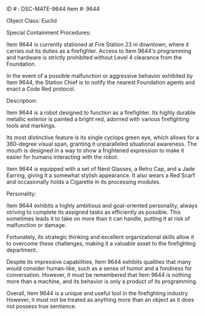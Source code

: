 ID # : DSC-MATE-9644
Item #: 9644

Object Class: Euclid

Special Containment Procedures:

Item 9644 is currently stationed at Fire Station 23 in downtown, where it carries out its duties as a firefighter. Access to Item 9644's programming and hardware is strictly prohibited without Level 4 clearance from the Foundation.

In the event of a possible malfunction or aggressive behavior exhibited by Item 9644, the Station Chief is to notify the nearest Foundation agents and enact a Code Red protocol.

Description:

Item 9644 is a robot designed to function as a firefighter. Its highly durable metallic exterior is painted a bright red, adorned with various firefighting tools and markings.

Its most distinctive feature is its single cyclops green eye, which allows for a 360-degree visual span, granting it unparalleled situational awareness. The mouth is designed in a way to show a frightened expression to make it easier for humans interacting with the robot.

Item 9644 is equipped with a set of Nerd Glasses, a Retro Cap, and a Jade Earring, giving it a somewhat stylish appearance. It also wears a Red Scarf and occasionally holds a Cigarette in its processing modules.

Personality:

Item 9644 exhibits a highly ambitious and goal-oriented personality, always striving to complete its assigned tasks as efficiently as possible. This sometimes leads it to take on more than it can handle, putting it at risk of malfunction or damage.

Fortunately, its strategic thinking and excellent organizational skills allow it to overcome these challenges, making it a valuable asset to the firefighting department.

Despite its impressive capabilities, Item 9644 exhibits qualities that many would consider human-like, such as a sense of humor and a fondness for conversation. However, it must be remembered that Item 9644 is nothing more than a machine, and its behavior is only a product of its programming.

Overall, Item 9644 is a unique and useful tool in the firefighting industry. However, it must not be treated as anything more than an object as it does not possess true sentience.